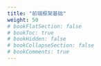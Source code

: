 ```yaml
---
title: "前端框架基础"
weight: 50
# bookFlatSection: false
# bookToc: true
# bookHidden: false
# bookCollapseSection: false
# bookComments: true
---
```

